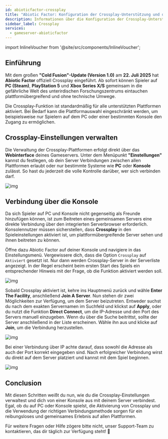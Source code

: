 ```yaml
---
id: abioticfactor-crossplay
title: "Abiotic Factor: Konfiguration der Crossplay-Unterstützung und das Herstellen einer Verbindung über die Konsole"
description: Informationen über die Konfiguration der Crossplay-Unterstützung für einen Abiotic Factor Gameserver von ZAP-Hosting - ZAP-Hosting.com Dokumentation
sidebar_label: Crossplay
services:
  - gameserver-abioticfactor
---
```


import InlineVoucher from '@site/src/components/InlineVoucher';

## Einführung

Mit dem großen **"Cold Fusion"-Update (Version 1.0)** am **22. Juli 2025** hat **Abiotic Factor** offiziell Crossplay eingeführt. Ab sofort können Spieler auf **PC (Steam)**, **PlayStation 5** und **Xbox Series X/S** gemeinsam in die gefährliche Welt des unterirdischen Forschungszentrums eintauchen  plattformübergreifend und ohne technische Umwege.

Die Crossplay-Funktion ist standardmäßig für alle unterstützten Plattformen aktiviert. Bei Bedarf kann die Plattformauswahl eingeschränkt werden, um beispielsweise nur Spielern auf dem PC oder einer bestimmten Konsole den Zugang zu ermöglichen. 

<InlineVoucher />



## Crossplay-Einstellungen verwalten

Die Verwaltung der Crossplay-Plattformen erfolgt direkt über das **Webinterface** deines Gameservers. Unter dem Menüpunkt **"Einstellungen"** kannst du festlegen, ob dein Server Verbindungen zwischen allen Plattformen erlaubt oder nur bestimmte Systeme wie **PC** oder **Konsole** zulässt. So hast du jederzeit die volle Kontrolle darüber, wer sich verbinden darf.



![img](https://screensaver01.zap-hosting.com/index.php/s/GbP69ZKBnsQC3J4/preview)



## Verbindung über die Konsole

Da sich Spieler auf PC und Konsole nicht gegenseitig als Freunde hinzufügen können, ist zum Beitreten eines gemeinsamen Servers eine direkte Verbindung über den integrierten Serverbrowser erforderlich. Konsolennutzer müssen sicherstellen, dass **Crossplay** in den Spieleinstellungen aktiviert ist, um plattformübergreifende Server sehen und ihnen beitreten zu können.

Öffne dazu Abiotic Factor auf deiner Konsole und navigiere in das Einstellungsmenü. Vergewissere dich, dass die Option `Crossplay` auf `Aktiviert` gesetzt ist. Nur dann werden Crossplay-Server in der Serverliste angezeigt. In der Regel erscheint beim ersten Start des Spiels ein entsprechender Hinweis mit der Frage, ob die Funktion aktiviert werden soll.

![img](https://screensaver01.zap-hosting.com/index.php/s/WBZ9bntNTRZ5SRg/preview)

Sobald Crossplay aktiviert ist, kehre ins Hauptmenü zurück und wähle **Enter The Facility**, anschließend **Join A Server**. Nun stehen dir zwei Möglichkeiten zur Verfügung, um dem Server beizutreten. Entweder suchst du nach dem exakten Servernamen im Suchfeld und klickst auf **Apply**, oder du nutzt die Funktion **Direct Connect**, um die IP-Adresse und den Port des Servers manuell einzugeben. Wenn du über die Suche beitrittst, sollte der Server anschließend in der Liste erscheinen. Wähle ihn aus und klicke auf **Join**, um die Verbindung herzustellen.

![img](https://screensaver01.zap-hosting.com/index.php/s/GDwMiQbxak3bqgd/preview)

Bei einer Verbindung über IP achte darauf, dass sowohl die Adresse als auch der Port korrekt eingegeben sind. Nach erfolgreicher Verbindung wirst du direkt auf dem Server platziert und kannst mit dem Spiel beginnen.

![img](https://screensaver01.zap-hosting.com/index.php/s/GEn69G86bEe65zA/preview)





## Conclusion

Mit diesen Schritten weißt du nun, wie du die Crossplay-Einstellungen verwaltest und dich von einer Konsole aus mit deinem Server verbindest. Egal, ob du auf PC oder Konsole spielst, die Aktivierung von Crossplay und die Verwendung der richtigen Verbindungsmethode sorgen für ein reibungsloses und gemeinsames Erlebnis auf allen Plattformen.

Für weitere Fragen oder Hilfe zögere bitte nicht, unser Support-Team zu kontaktieren, das dir täglich zur Verfügung steht! 🙂




<InlineVoucher />
